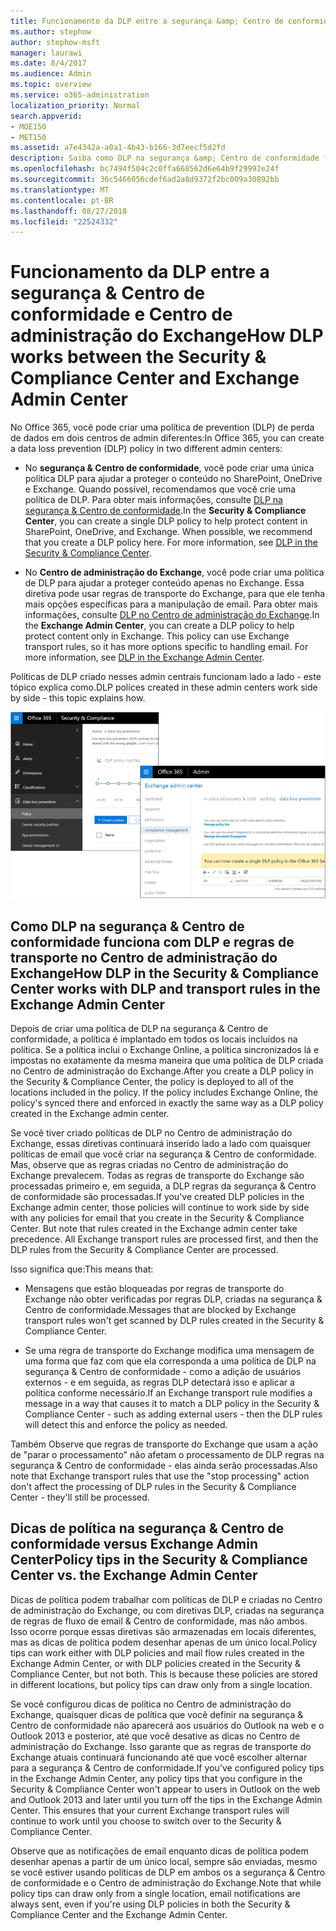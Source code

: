 ```yaml
---
title: Funcionamento da DLP entre a segurança &amp; Centro de conformidade e Centro de administração do Exchange
ms.author: stephow
author: stephow-msft
manager: laurawi
ms.date: 8/4/2017
ms.audience: Admin
ms.topic: overview
ms.service: o365-administration
localization_priority: Normal
search.appverid:
- MOE150
- MET150
ms.assetid: a7e4342a-a0a1-4b43-b166-3d7eecf5d2fd
description: Saiba como DLP na segurança &amp; Centro de conformidade funciona com DLP e regras de transporte no Centro de administração do Exchange.
ms.openlocfilehash: bc7494f504c2c0ffa668562d6e64b9f29992e24f
ms.sourcegitcommit: 36c5466056cdef6ad2a8d9372f2bc009a30892bb
ms.translationtype: MT
ms.contentlocale: pt-BR
ms.lasthandoff: 08/27/2018
ms.locfileid: "22524332"
---
```

# <a name="how-dlp-works-between-the-security-amp-compliance-center-and-exchange-admin-center"></a><span data-ttu-id="53f8c-103">Funcionamento da DLP entre a segurança &amp; Centro de conformidade e Centro de administração do Exchange</span><span class="sxs-lookup"><span data-stu-id="53f8c-103">How DLP works between the Security &amp; Compliance Center and Exchange Admin Center</span></span>

<span data-ttu-id="53f8c-104">No Office 365, você pode criar uma política de prevention (DLP) de perda de dados em dois centros de admin diferentes:</span><span class="sxs-lookup"><span data-stu-id="53f8c-104">In Office 365, you can create a data loss prevention (DLP) policy in two different admin centers:</span></span>
  
- <span data-ttu-id="53f8c-p101">No **segurança &amp; Centro de conformidade**, você pode criar uma única política DLP para ajudar a proteger o conteúdo no SharePoint, OneDrive e Exchange. Quando possível, recomendamos que você crie uma política de DLP. Para obter mais informações, consulte [DLP na segurança &amp; Centro de conformidade](data-loss-prevention-policies.md).</span><span class="sxs-lookup"><span data-stu-id="53f8c-p101">In the **Security &amp; Compliance Center**, you can create a single DLP policy to help protect content in SharePoint, OneDrive, and Exchange. When possible, we recommend that you create a DLP policy here. For more information, see [DLP in the Security &amp; Compliance Center](data-loss-prevention-policies.md).</span></span>
    
- <span data-ttu-id="53f8c-p102">No **Centro de administração do Exchange**, você pode criar uma política de DLP para ajudar a proteger conteúdo apenas no Exchange. Essa diretiva pode usar regras de transporte do Exchange, para que ele tenha mais opções específicas para a manipulação de email. Para obter mais informações, consulte [DLP no Centro de administração do Exchange](https://go.microsoft.com/fwlink/?linkid=852311).</span><span class="sxs-lookup"><span data-stu-id="53f8c-p102">In the **Exchange Admin Center**, you can create a DLP policy to help protect content only in Exchange. This policy can use Exchange transport rules, so it has more options specific to handling email. For more information, see [DLP in the Exchange Admin Center](https://go.microsoft.com/fwlink/?linkid=852311).</span></span>
    
<span data-ttu-id="53f8c-111">Políticas de DLP criado nesses admin centrais funcionam lado a lado - este tópico explica como.</span><span class="sxs-lookup"><span data-stu-id="53f8c-111">DLP polices created in these admin centers work side by side - this topic explains how.</span></span>
  
![Páginas DLP no Centro de conformidade e segurança e o Centro de administração do Exchange](media/d3eaa7e7-3b16-457b-bd9c-26707f7b584f.png)
  
## <a name="how-dlp-in-the-security-amp-compliance-center-works-with-dlp-and-transport-rules-in-the-exchange-admin-center"></a><span data-ttu-id="53f8c-113">Como DLP na segurança &amp; Centro de conformidade funciona com DLP e regras de transporte no Centro de administração do Exchange</span><span class="sxs-lookup"><span data-stu-id="53f8c-113">How DLP in the Security &amp; Compliance Center works with DLP and transport rules in the Exchange Admin Center</span></span>

<span data-ttu-id="53f8c-p103">Depois de criar uma política de DLP na segurança &amp; Centro de conformidade, a política é implantado em todos os locais incluídos na política. Se a política inclui o Exchange Online, a política sincronizados lá e impostas no exatamente da mesma maneira que uma política de DLP criada no Centro de administração do Exchange.</span><span class="sxs-lookup"><span data-stu-id="53f8c-p103">After you create a DLP policy in the Security &amp; Compliance Center, the policy is deployed to all of the locations included in the policy. If the policy includes Exchange Online, the policy's synced there and enforced in exactly the same way as a DLP policy created in the Exchange admin center.</span></span> 
  
<span data-ttu-id="53f8c-p104">Se você tiver criado políticas de DLP no Centro de administração do Exchange, essas diretivas continuará inserido lado a lado com quaisquer políticas de email que você criar na segurança &amp; Centro de conformidade. Mas, observe que as regras criadas no Centro de administração do Exchange prevalecem. Todas as regras de transporte do Exchange são processadas primeiro e, em seguida, a DLP regras da segurança &amp; Centro de conformidade são processadas.</span><span class="sxs-lookup"><span data-stu-id="53f8c-p104">If you've created DLP policies in the Exchange admin center, those policies will continue to work side by side with any policies for email that you create in the Security &amp; Compliance Center. But note that rules created in the Exchange admin center take precedence. All Exchange transport rules are processed first, and then the DLP rules from the Security &amp; Compliance Center are processed.</span></span>
  
<span data-ttu-id="53f8c-119">Isso significa que:</span><span class="sxs-lookup"><span data-stu-id="53f8c-119">This means that:</span></span>
  
- <span data-ttu-id="53f8c-120">Mensagens que estão bloqueadas por regras de transporte do Exchange não obter verificadas por regras DLP, criadas na segurança &amp; Centro de conformidade.</span><span class="sxs-lookup"><span data-stu-id="53f8c-120">Messages that are blocked by Exchange transport rules won't get scanned by DLP rules created in the Security &amp; Compliance Center.</span></span>
    
- <span data-ttu-id="53f8c-121">Se uma regra de transporte do Exchange modifica uma mensagem de uma forma que faz com que ela corresponda a uma política de DLP na segurança &amp; Centro de conformidade - como a adição de usuários externos - e em seguida, as regras DLP detectará isso e aplicar a política conforme necessário.</span><span class="sxs-lookup"><span data-stu-id="53f8c-121">If an Exchange transport rule modifies a message in a way that causes it to match a DLP policy in the Security &amp; Compliance Center - such as adding external users - then the DLP rules will detect this and enforce the policy as needed.</span></span>
    
<span data-ttu-id="53f8c-122">Também Observe que regras de transporte do Exchange que usam a ação de "parar o processamento" não afetam o processamento de DLP regras na segurança &amp; Centro de conformidade - elas ainda serão processadas.</span><span class="sxs-lookup"><span data-stu-id="53f8c-122">Also note that Exchange transport rules that use the "stop processing" action don't affect the processing of DLP rules in the Security &amp; Compliance Center - they'll still be processed.</span></span>
  
## <a name="policy-tips-in-the-security-amp-compliance-center-vs-the-exchange-admin-center"></a><span data-ttu-id="53f8c-123">Dicas de política na segurança &amp; Centro de conformidade versus Exchange Admin Center</span><span class="sxs-lookup"><span data-stu-id="53f8c-123">Policy tips in the Security &amp; Compliance Center vs. the Exchange Admin Center</span></span>

<span data-ttu-id="53f8c-p105">Dicas de política podem trabalhar com políticas de DLP e criadas no Centro de administração do Exchange, ou com diretivas DLP, criadas na segurança de regras de fluxo de email &amp; Centro de conformidade, mas não ambos. Isso ocorre porque essas diretivas são armazenadas em locais diferentes, mas as dicas de política podem desenhar apenas de um único local.</span><span class="sxs-lookup"><span data-stu-id="53f8c-p105">Policy tips can work either with DLP policies and mail flow rules created in the Exchange Admin Center, or with DLP policies created in the Security &amp; Compliance Center, but not both. This is because these policies are stored in different locations, but policy tips can draw only from a single location.</span></span>
  
<span data-ttu-id="53f8c-p106">Se você configurou dicas de política no Centro de administração do Exchange, quaisquer dicas de política que você definir na segurança &amp; Centro de conformidade não aparecerá aos usuários do Outlook na web e o Outlook 2013 e posterior, até que você desative as dicas no Centro de administração do Exchange. Isso garante que as regras de transporte do Exchange atuais continuará funcionando até que você escolher alternar para a segurança &amp; Centro de conformidade.</span><span class="sxs-lookup"><span data-stu-id="53f8c-p106">If you've configured policy tips in the Exchange Admin Center, any policy tips that you configure in the Security &amp; Compliance Center won't appear to users in Outlook on the web and Outlook 2013 and later until you turn off the tips in the Exchange Admin Center. This ensures that your current Exchange transport rules will continue to work until you choose to switch over to the Security &amp; Compliance Center.</span></span>
  
<span data-ttu-id="53f8c-128">Observe que as notificações de email enquanto dicas de política podem desenhar apenas a partir de um único local, sempre são enviadas, mesmo se você estiver usando políticas de DLP em ambos os a segurança &amp; Centro de conformidade e o Centro de administração do Exchange.</span><span class="sxs-lookup"><span data-stu-id="53f8c-128">Note that while policy tips can draw only from a single location, email notifications are always sent, even if you're using DLP policies in both the Security &amp; Compliance Center and the Exchange Admin Center.</span></span>
  

